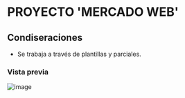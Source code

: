 # PROYECTO 'MERCADO WEB'

## Condiseraciones
- Se trabaja a través de plantillas y parciales.


### Vista previa
![image](https://user-images.githubusercontent.com/98556305/172740097-bf791cf2-a3de-468e-a2a1-fc3965f91789.png)
